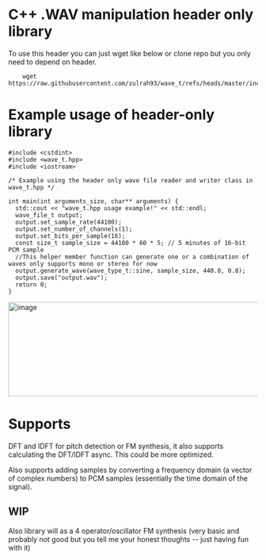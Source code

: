 # C++ .WAV manipulation header only library

To use this header you can just wget like below or clone repo but you only need to depend on header.

```
    wget https://raw.githubusercontent.com/zulrah93/wave_t/refs/heads/master/include/wave_t.hpp
```
# Example usage of header-only library

```
#include <cstdint>
#include <wave_t.hpp>
#include <iostream>

/* Example using the header only wave file reader and writer class in wave_t.hpp */

int main(int arguments_size, char** arguments) {
  std::cout << "wave_t.hpp usage example!" << std::endl;
  wave_file_t output;
  output.set_sample_rate(44100);
  output.set_number_of_channels(1);
  output.set_bits_per_sample(16);
  const size_t sample_size = 44100 * 60 * 5; // 5 minutes of 16-bit PCM sample
  //This helper member function can generate one or a combination of waves only supports mono or stereo for now 
  output.generate_wave(wave_type_t::sine, sample_size, 440.0, 0.8);
  output.save("output.wav");
  return 0;
}
```

<img width="2268" height="190" alt="image" src="https://github.com/user-attachments/assets/293356ba-3ebd-47be-b062-50411e6b18f8" />

# Supports

DFT and IDFT for pitch detection or FM synthesis, it also supports calculating the DFT/IDFT async. This could be more optimized.

Also supports adding samples by converting a frequency domain (a vector of complex numbers) to PCM samples (essentially the time domain of the signal).

## WIP

Also library will as a 4 operator/oscillator FM synthesis (very basic and probably not good but you tell me your honest thoughts -- just having fun with it)


